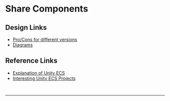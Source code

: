 # Share Components

## Design Links
- [Pro/Cons for different versions](ShareComponentsProCons.md)
- [Diagrams](ShareComponentsVersions.md)

## Reference Links

- [Explanation of Unity ECS ](https://www.youtube.com/watch?v=r67je9eH6Fg&list=LL&index=2&t=1185s&ab_channel=itlearning)
- [Interesting Unity ECS Projects](https://www.youtube.com/channel/UCRgs2a2HWCm45y7iXMEcfOA)



<br>

---
